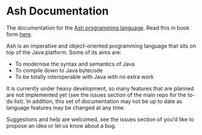 # Ash Documentation
The documentation for the [Ash programming language](https://github.com/ash-lang/ash). Read this in book form [here](https://www.gitbook.com/book/samtebbs33/ash-lang/details).

Ash is an imperative and object-oriented programming language that sits on top of the Java platform. Some of its aims are:

* To modernise the syntax and semantics of Java
* To compile down to Java bytecode
* To be totally interoperable with Java with no extra work

It is currently under heavy development, so many features that are planned are not implemented yet (see the issues section of the main repo for the to-do list). In addition, this set of documentation may not be up to date as language features may be changed at any time.

Suggestions and help are welcomed, see the issues section of you'd like to propose an idea or let us know about a bug.
